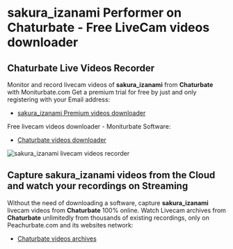 # sakura_izanami Performer on Chaturbate - Free LiveCam videos downloader

## Chaturbate Live Videos Recorder

Monitor and record livecam videos of **sakura_izanami** from **Chaturbate** with Moniturbate.com
Get a premium trial for free by just and only registering with your Email address:
* [sakura_izanami Premium videos downloader](https://moniturbate.com/request-demo-licence-key.html)

Free livecam videos downloader - Moniturbate Software:
* [Chaturbate videos downloader](https://moniturbate.com/moniturbate-download-software.html)

![sakura_izanami livecam videos recorder](https://peachurnet.com/templates/moniturbate-software.png)


## Capture sakura_izanami videos from the Cloud and watch your recordings on Streaming

Without the need of downloading a software, capture **sakura_izanami** livecam videos from **Chaturbate** 100% online.
Watch Livecam archives from **Chaturbate** unlimitedly from thousands of existing recordings, only on Peachurbate.com and its websites network:
* [Chaturbate videos archives](https://peachurnet.com/)